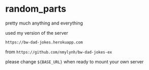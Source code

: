 # random_parts
pretty much anything and everything

used my version of the server

`https://bw-dad-jokes.herokuapp.com`

from `https://github.com/nmylynh/bw-dad-jokes-ex`

please change `${BASE_URL}` when ready to mount your own server